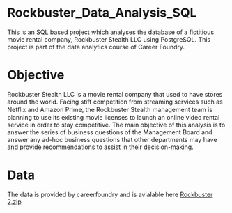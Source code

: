# Rockbuster_Data_Analysis_SQL
This is an SQL based project which analyses the database of a fictitious movie rental company, Rockbuster Stealth LLC using PostgreSQL. This project is part of the data analytics course of Career Foundry.
# Objective
Rockbuster Stealth LLC is a movie rental company that used to have stores around the world. Facing stiff competition from streaming services such as Netﬂix and Amazon Prime, the Rockbuster Stealth management team is planning to use its existing movie licenses to launch an online video rental service in order to stay competitive. The main objective of this analysis is to answer the series of business questions of the Management Board and answer any ad-hoc business questions that other departments may have and provide recommendations to assist in their decision-making.

# Data
The data is provided by careerfoundry and is avialable here 
[Rockbuster 2.zip](https://github.com/ambicca123/Rockbuster_Data_Analysis_SQL/files/9556256/Rockbuster.2.zip)
